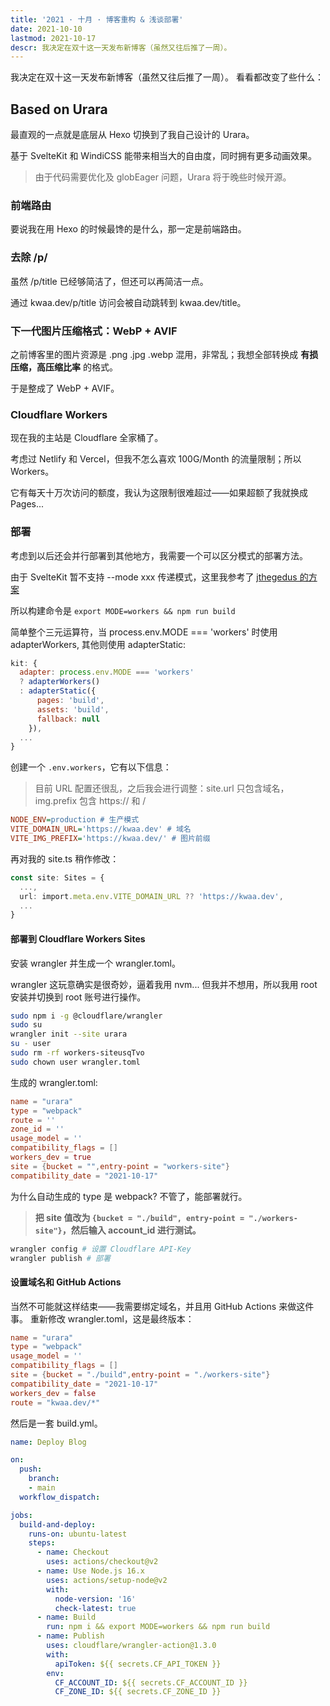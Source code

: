 ```yaml
---
title: '2021 · 十月 · 博客重构 & 浅谈部署'
date: 2021-10-10
lastmod: 2021-10-17
descr: 我决定在双十这一天发布新博客（虽然又往后推了一周）。
---
```


我决定在双十这一天发布新博客（虽然又往后推了一周）。
看看都改变了些什么：

## Based on Urara

最直观的一点就是底层从 Hexo 切换到了我自己设计的 Urara。

基于 SvelteKit 和 WindiCSS 能带来相当大的自由度，同时拥有更多动画效果。

> 由于代码需要优化及 globEager 问题，Urara 将于晚些时候开源。

### 前端路由

要说我在用 Hexo 的时候最馋的是什么，那一定是前端路由。

### 去除 /p/

虽然 /p/title 已经够简洁了，但还可以再简洁一点。

通过 kwaa.dev/p/title 访问会被自动跳转到 kwaa.dev/title。

### 下一代图片压缩格式：WebP + AVIF

之前博客里的图片资源是 .png .jpg .webp 混用，非常乱；我想全部转换成 **有损压缩，高压缩比率** 的格式。

于是整成了 WebP + AVIF。

### Cloudflare Workers

现在我的主站是 Cloudflare 全家桶了。

考虑过 Netlify 和 Vercel，但我不怎么喜欢 100G/Month 的流量限制；所以 Workers。

它有每天十万次访问的额度，我认为这限制很难超过——如果超额了我就换成 Pages...

### 部署

考虑到以后还会并行部署到其他地方，我需要一个可以区分模式的部署方法。

由于 SvelteKit 暂不支持 --mode xxx 传递模式，这里我参考了 [jthegedus 的方案](https://github.com/sveltejs/kit/issues/1258#issuecomment-874482104)

所以构建命令是 `export MODE=workers && npm run build`

简单整个三元运算符，当 process.env.MODE === 'workers' 时使用 adapterWorkers, 其他则使用 adapterStatic:

```js
kit: {
  adapter: process.env.MODE === 'workers'
  ? adapterWorkers()
  : adapterStatic({
      pages: 'build',
      assets: 'build',
      fallback: null
    }),
  ...
}
```

创建一个 `.env.workers`，它有以下信息：

> 目前 URL 配置还很乱，之后我会进行调整：site.url 只包含域名，img.prefix 包含 https:// 和 /

```ini
NODE_ENV=production # 生产模式
VITE_DOMAIN_URL='https://kwaa.dev' # 域名
VITE_IMG_PREFIX='https://kwaa.dev/' # 图片前缀
```

再对我的 site.ts 稍作修改：

```ts
const site: Sites = {
  ...,
  url: import.meta.env.VITE_DOMAIN_URL ?? 'https://kwaa.dev',
  ...
}
```

#### 部署到 Cloudflare Workers Sites

安装 wrangler 并生成一个 wrangler.toml。

wrangler 这玩意确实是很奇妙，逼着我用 nvm... 但我并不想用，所以我用 root 安装并切换到 root 账号进行操作。

```bash
sudo npm i -g @cloudflare/wrangler
sudo su
wrangler init --site urara
su - user
sudo rm -rf workers-siteusqTvo
sudo chown user wrangler.toml
```

生成的 wrangler.toml:

```toml
name = "urara"
type = "webpack"
route = ''
zone_id = ''
usage_model = ''
compatibility_flags = []
workers_dev = true
site = {bucket = "",entry-point = "workers-site"}
compatibility_date = "2021-10-17"
```

为什么自动生成的 type 是 webpack? 不管了，能部署就行。

> **把 site 值改为 `{bucket = "./build", entry-point = "./workers-site"}`，然后输入 account_id 进行测试。**

```bash
wrangler config # 设置 Cloudflare API-Key
wrangler publish # 部署
```

#### 设置域名和 GitHub Actions

当然不可能就这样结束——我需要绑定域名，并且用 GitHub Actions 来做这件事。
重新修改 wrangler.toml，这是最终版本：

```toml
name = "urara"
type = "webpack"
usage_model = ''
compatibility_flags = []
site = {bucket = "./build",entry-point = "./workers-site"}
compatibility_date = "2021-10-17"
workers_dev = false
route = "kwaa.dev/*"
```

然后是一套 build.yml。

```yaml
name: Deploy Blog

on:
  push:
    branch:
    - main
  workflow_dispatch:

jobs:
  build-and-deploy:
    runs-on: ubuntu-latest
    steps:
      - name: Checkout
        uses: actions/checkout@v2
      - name: Use Node.js 16.x
        uses: actions/setup-node@v2
        with:
          node-version: '16'
          check-latest: true
      - name: Build
        run: npm i && export MODE=workers && npm run build
      - name: Publish
        uses: cloudflare/wrangler-action@1.3.0
        with:
          apiToken: ${{ secrets.CF_API_TOKEN }}
        env:
          CF_ACCOUNT_ID: ${{ secrets.CF_ACCOUNT_ID }}
          CF_ZONE_ID: ${{ secrets.CF_ZONE_ID }}
```
